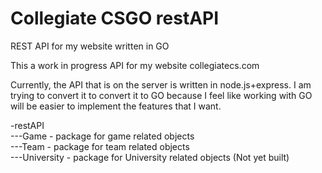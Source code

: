 # Collegiate CSGO restAPI
REST API for my website written in GO

This a work in progress API for my website collegiatecs.com

Currently, the API that is on the server is written in node.js+express. I am trying to convert it to convert it to GO because I feel like working with GO will be easier to implement the features that I want. 

-restAPI  
---Game - package for game related objects   
---Team - package for team related objects  
---University - package for University related objects (Not yet built)  
